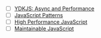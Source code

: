 - [ ] [YDKJS: Async and Performance](http://www.amazon.com/You-Dont-Know-JS-Performance-ebook/dp/B00TXVCJ7O/ref=sr_1_1?s=digital-text&ie=UTF8&qid=1454461465&sr=1-1&keywords=you+dont+know+js+async)
- [ ] [JavaScript Patterns](http://www.amazon.com/JavaScript-Patterns-Stoyan-Stefanov-ebook/dp/B0046RERXE/ref=mt_kindle?_encoding=UTF8&me=)
- [ ] [High Performance JavaScript](http://www.amazon.com/Performance-JavaScript-Faster-Application-Interfaces/dp/059680279X)
- [ ] [Maintainable JavaScript](http://www.amazon.com/Maintainable-JavaScript-Nicholas-C-Zakas/dp/1449327680)
